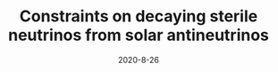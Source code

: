 ---
title: 'Constraints on decaying sterile neutrinos from solar antineutrinos'
pub_number: 1
authors: Matheus Hostert, Maxim Pospelov
collection: publication
permalink: /publication/2020-8-26-Constraintsondecayingsterileneutrinosfromsolarantineutrinos
date: 2020-8-26
venue: Phys.Rev.D 
paperurl: 'https://arxiv.org/abs/2008.11851'
citation_notitle: 'Matheus Hostert, Maxim Pospelov, Phys.Rev.D 104 (2021) 5 055031'
citation: 'Constraints on decaying sterile neutrinos from solar antineutrinos, Matheus Hostert, Maxim Pospelov, Phys.Rev.D 104 (2021) 5 055031'
eprint: '2008.11851'
---